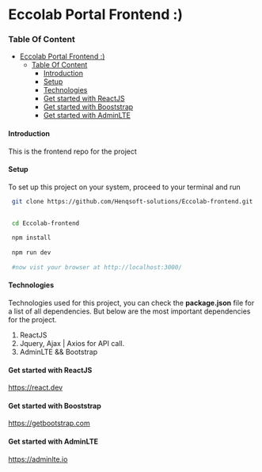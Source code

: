 # Eccolab Portal Frontend :)

### Table Of Content

- [Eccolab Portal Frontend :)](#eccolab-portal-frontend-)
    - [Table Of Content](#table-of-content)
      - [Introduction](#introduction)
      - [Setup](#setup)
      - [Technologies](#technologies)
      - [Get started with ReactJS](#get-started-with-reactjs)
      - [Get started with Booststrap](#get-started-with-booststrap)
      - [Get started with AdminLTE](#get-started-with-adminlte)

#### Introduction

This is the frontend repo for the project


#### Setup

To set up this project on your system, proceed to your terminal and run



```bash
 git clone https://github.com/Henqsoft-solutions/Eccolab-frontend.git 
 

 cd Eccolab-frontend
 
 npm install 
 
 npm run dev
 
 #now vist your browser at http://localhost:3000/

```

#### Technologies

Technologies used for this project, you can check the **package.json** file for a list of all dependencies. But below are the most important dependencies for the project.

1. ReactJS
2. Jquery, Ajax | Axios for API call.
3. AdminLTE && Bootstrap



#### Get started with ReactJS
https://react.dev

#### Get started with Booststrap
https://getbootstrap.com

#### Get started with AdminLTE
https://adminlte.io